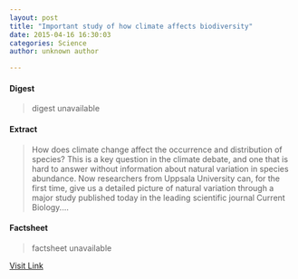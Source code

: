 ```yaml
---
layout: post
title: "Important study of how climate affects biodiversity"
date: 2015-04-16 16:30:03
categories: Science
author: unknown author

---
```



#### Digest
>digest unavailable

#### Extract
>How does climate change affect the occurrence and distribution of species? This is a key question in the climate debate, and one that is hard to answer without information about natural variation in species abundance. Now researchers from Uppsala University can, for the first time, give us a detailed picture of natural variation through a major study published today in the leading scientific journal Current Biology....

#### Factsheet
>factsheet unavailable

[Visit Link](http://phys.org/news348397107.html)


